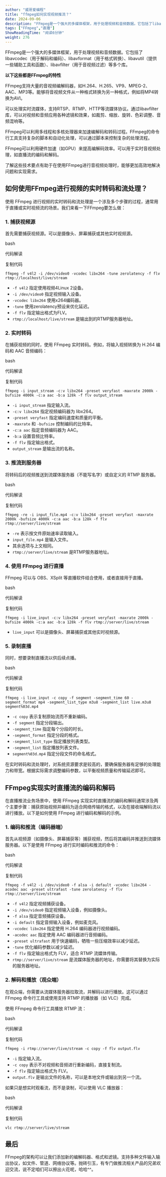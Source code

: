```yaml
---
author: "威哥爱编程"
title: "ffmpeg如何实现视频推流？"
date: 2024-09-06
description: "FFmpeg是一个强大的多媒体框架，用于处理视频和音频数据。它包括了libavcodec（用于解码和编码）、libavformat（用于格式转换）、libavutil（提供一些辅助工具和函数）、lib"
tags: ["FFmpeg","直播"]
ShowReadingTime: "阅读6分钟"
weight: 276
---
```

FFmpeg是一个强大的多媒体框架，用于处理视频和音频数据。它包括了libavcodec（用于解码和编码）、libavformat（用于格式转换）、libavutil（提供一些辅助工具和函数）、libavfilter（用于音视频过滤）等多个库。

**以下这些都是FFmpeg的特性**

FFmpeg支持大量的音视频编解码器，如H.264、H.265、VP9、MPEG-2、AAC、MP3等。能够将音视频文件从一种格式转换为另一种格式，例如将MP4转换为AVI。

可以处理实时流媒体，支持RTSP、RTMP、HTTP等流媒体协议。通过libavfilter库，可以对视频和音频应用各种滤镜和效果，如裁剪、缩放、旋转、色彩调整、音频混响等。

FFmpeg可以利用多线程和多核处理器来加速编解码和转码过程。FFmpeg的命令行工具支持复杂的脚本和自动化处理，可以通过脚本来控制复杂的处理流程。

FFmpeg可以利用硬件加速（如GPU）来提高编解码效率。可以用于实时音视频处理，如直播流的编码和解码。

了解这些技术要点有助于在使用FFmpeg进行音视频处理时，能够更加高效地解决问题和实现需求。

如何使用FFmpeg进行视频的实时转码和流处理？
------------------------

使用 FFmpeg 进行视频的实时转码和流处理是一个涉及多个步骤的过程，通常用于直播或实时视频流的场景。我们来看一下FFmpeg要怎么做：

### 1\. 捕获视频源

首先需要捕获视频源。可以是摄像头、屏幕捕获或其他实时视频源。

bash

 代码解读

复制代码

`ffmpeg -f v4l2 -i /dev/video0 -vcodec libx264 -tune zerolatency -f flv rtmp://localhost/live/stream`

*   `-f v4l2` 指定使用视频4Linux 2设备。
*   `-i /dev/video0` 指定视频输入设备。
*   `-vcodec libx264` 使用x264编码器。
*   `-tune` 使用zerolatency预设来优化延迟。
*   `-f flv` 指定输出格式为FLV。
*   `rtmp://localhost/live/stream` 是输出到的RTMP服务器地址。

### 2\. 实时转码

在捕获视频的同时，使用 FFmpeg 实时转码。例如，将输入视频转换为 H.264 编码和 AAC 音频编码：

bash

 代码解读

复制代码

`ffmpeg -i input_stream -c:v libx264 -preset veryfast -maxrate 2000k -bufsize 4000k -c:a aac -b:a 128k -f flv output_stream`

*   `-i input_stream` 指定输入流。
*   `-c:v libx264` 指定视频编码器为 libx264。
*   `-preset veryfast` 指定编码速度和质量的平衡。
*   `-maxrate` 和 `-bufsize` 控制编码的比特率。
*   `-c:a aac` 指定音频编码器为 AAC。
*   `-b:a` 设置音频比特率。
*   `-f flv` 指定输出格式。
*   `output_stream` 是输出流的名称。

### 3\. 推流到服务器

将转码后的视频推送到流媒体服务器（不能写名字）或自定义的 RTMP 服务器。

bash

 代码解读

复制代码

`ffmpeg -re -i input_file.mp4 -c:v libx264 -preset veryfast -maxrate 2000k -bufsize 4000k -c:a aac -b:a 128k -f flv rtmp://server/live/stream`

*   `-re` 表示按文件原始速率读取输入。
*   `input_file.mp4` 是输入文件。
*   其余选项与上文相同。
*   `rtmp://server/live/stream` 是RTMP服务器地址。

### 4\. 使用 FFmpeg 进行直播

FFmpeg 可以与 OBS、XSplit 等直播软件结合使用，或者直接用于直播。

bash

 代码解读

复制代码

`ffmpeg -i live_input -c:v libx264 -preset veryfast -maxrate 2000k -bufsize 4000k -c:a aac -b:a 128k -f flv rtmp://server/live/stream`

*   `live_input` 可以是摄像头、屏幕捕获或其他实时视频源。

### 5\. 录制直播

同时，想要录制直播流以供后续点播。

bash

 代码解读

复制代码

`ffmpeg -i live_input -c copy -f segment -segment_time 60 -segment_format mp4 -segment_list_type m3u8 -segment_list live.m3u8 segment%03d.mp4`

*   `-c copy` 表示复制原始流而不重新编码。
*   `-f segment` 指定分段输出。
*   `-segment_time` 指定每个分段的时长。
*   `-segment_format` 指定分段的格式。
*   `-segment_list_type` 指定播放列表类型。
*   `-segment_list` 指定播放列表文件。
*   `segment%03d.mp4` 指定分段文件的命名格式。

在实时转码和流处理时，对系统资源要求是较高的，要确保服务器有足够的处理能力和带宽。根据实际需求调整编码参数，以平衡视频质量和传输延迟即可。

FFmpeg实现实时直播流的编码和解码
-------------------

在直播推流业务场景中，使用 FFmpeg 实现实时直播流的编码和解码通常涉及两个主要步骤：捕获原始视频并编码为适合网络传输的格式，以及在接收端解码流以进行播放。以下是如何使用 FFmpeg 进行编码和解码的示例。

### 1\. 编码和推流（编码器端）

首先从视频源（如摄像头、屏幕捕获等）捕获视频，然后将其编码并推送到流媒体服务器。以下是使用 FFmpeg 进行实时编码和推流的命令：

bash

 代码解读

复制代码

`ffmpeg -f v4l2 -i /dev/video0 -f alsa -i default -vcodec libx264 -acodec aac -preset ultrafast -tune zerolatency -f flv rtmp://server/live/stream`

*   `-f v4l2` 指定视频捕获设备。
*   `-i /dev/video0` 指定视频输入设备，例如摄像头。
*   `-f alsa` 指定音频捕获设备。
*   `-i default` 指定音频输入设备，例如麦克风。
*   `-vcodec libx264` 指定使用 H.264 编码器进行视频编码。
*   `-acodec aac` 指定使用 AAC 编码器进行音频编码。
*   `-preset ultrafast` 用于快速编码，牺牲一些压缩效率以减少延迟。
*   `-tune` 优化编码参数以减少延迟。
*   `-f flv` 指定输出格式为 FLV，适合 RTMP 流媒体传输。
*   `rtmp://server/live/stream` 是流媒体服务器的地址，你需要将其替换为实际的服务器地址。

### 2\. 解码和播放（观众端）

在观众端，你需要从流媒体服务器拉取流，并解码以进行播放。这可以通过 FFmpeg 命令行工具或使用支持 RTMP 的播放器（如 VLC）完成。

使用 FFmpeg 命令行工具播放 RTMP 流：

bash

 代码解读

复制代码

`ffmpeg -i rtmp://server/live/stream -c copy -f flv output.flv`

*   `-i` 指定输入流。
*   `-c copy` 表示不对视频和音频进行重新编码，直接复制流。
*   `-f flv` 指定输出格式为 FLV。
*   `output.flv` 是输出文件的名称，可以是本地文件或输出到另一个流。

如果只是想实时观看流，而不是录制，可以使用 VLC 播放器：

bash

 代码解读

复制代码

`vlc rtmp://server/live/stream`

最后
--

FFmpeg的架构可以让我们添加新的编解码器、格式和滤镜。支持多种文件输入输出协议，如文件、管道、网络协议等。抛砖引玉，有专门做推流相关产品的兄弟欢迎交流，说不定咱们可以擦出火花呢，哈哈^^。